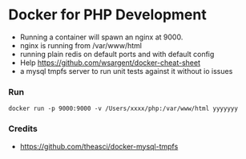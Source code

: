 # Docker for PHP Development
- Running a container will spawn an nginx at 9000.
- nginx is running from /var/www/html
- running plain redis on default ports and with default config
- Help https://github.com/wsargent/docker-cheat-sheet
- a mysql tmpfs server to run unit tests against it without io issues

### Run 
```
docker run -p 9000:9000 -v /Users/xxxx/php:/var/www/html yyyyyyy
```

### Credits
- https://github.com/theasci/docker-mysql-tmpfs

